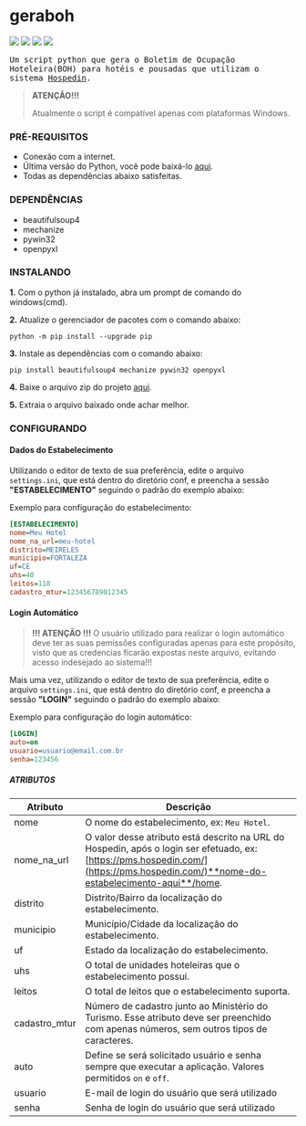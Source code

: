<h1>geraboh</h1>

<p>
  <img src="https://img.shields.io/badge/maintained%3F-Yes-339933?style=flat-square">&nbsp;<img src="https://img.shields.io/github/license/stenioas/malpi?style=flat-square">&nbsp;<img src="https://img.shields.io/github/issues/stenioas/malpi?color=violet&style=flat-square">&nbsp;<img src="https://img.shields.io/github/stars/stenioas/malpi?style=flat-square">
</p>

<samp>Um script python que gera o Boletim de Ocupação Hoteleira(BOH) para hotéis e pousadas que utilizam o sistema <a href="https://www.hospedin.com/">Hospedin</a>.</samp>

> **ATENÇÃO!!!**
>
> Atualmente o script é compatível apenas com plataformas Windows.

### PRÉ-REQUISITOS

- Conexão com a internet.
- Última versão do Python, você pode baixá-lo [aqui](https://www.python.org/).
- Todas as dependências abaixo satisfeitas.

### DEPENDÊNCIAS

- beautifulsoup4
- mechanize
- pywin32
- openpyxl

### INSTALANDO

**1.** Com o python já instalado, abra um prompt de comando do windows(cmd).

**2.** Atualize o gerenciador de pacotes com o comando abaixo:

    python -m pip install --upgrade pip

**3.** Instale as dependências com o comando abaixo:

    pip install beautifulsoup4 mechanize pywin32 openpyxl

**4.** Baixe o arquivo zip do projeto [aqui](https://github.com/stenioas/geraboh/archive/refs/heads/master.zip).

**5.** Extraia o arquivo baixado onde achar melhor.

### CONFIGURANDO

#### **Dados do Estabelecimento**

Utilizando o editor de texto de sua preferência, edite o arquivo `settings.ini`, que está dentro do diretório conf, e preencha a sessão **"ESTABELECIMENTO"** seguindo o padrão do exemplo abaixo:

Exemplo para configuração do estabelecimento:

```ini
[ESTABELECIMENTO]
nome=Meu Hotel
nome_na_url=meu-hotel
distrito=MEIRELES
municipio=FORTALEZA
uf=CE
uhs=40
leitos=118
cadastro_mtur=123456789012345
```

#### **Login Automático**

> **!!! ATENÇÃO !!!** O usuário utilizado para realizar o login automático deve ter as suas pemissões configuradas apenas para este propósito, visto que as credencias ficarão expostas neste arquivo, evitando acesso indesejado ao sistema!!!

Mais uma vez, utilizando o editor de texto de sua preferência, edite o arquivo `settings.ini`, que está dentro do diretório conf, e preencha a sessão **"LOGIN"** seguindo o padrão do exemplo abaixo:

Exemplo para configuração do login automático:

```ini
[LOGIN]
auto=on
usuario=usuario@email.com.br
senha=123456
```

##### **ATRIBUTOS**

| Atributo      | Descrição                                                                                                                                                                            |
| ------------- | ------------------------------------------------------------------------------------------------------------------------------------------------------------------------------------ |
| nome          | O nome do estabelecimento, ex: `Meu Hotel`.                                                                                                                                          |
| nome_na_url   | O valor desse atributo está descrito na URL do Hospedin, após o login ser efetuado, ex: [https://pms.hospedin.com/](https://pms.hospedin.com/)**nome-do-estabelecimento-aqui**/home. |
| distrito      | Distrito/Bairro da localização do estabelecimento.                                                                                                                                   |
| municipio     | Município/Cidade da localização do estabelecimento.                                                                                                                                  |
| uf            | Estado da localização do estabelecimento.                                                                                                                                            |
| uhs           | O total de unidades hoteleiras que o estabelecimento possui.                                                                                                                         |
| leitos        | O total de leitos que o estabelecimento suporta.                                                                                                                                     |
| cadastro_mtur | Número de cadastro junto ao Ministério do Turismo. Esse atributo deve ser preenchido com apenas números, sem outros tipos de caracteres.                                             |
| auto          | Define se será solicitado usuário e senha sempre que executar a aplicação. Valores permitidos `on` e `off`.                                                                          |
| usuario       | E-mail de login do usuário que será utilizado                                                                                                                                        |
| senha         | Senha de login do usuário que será utilizado                                                                                                                                         |
